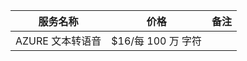 | 服务名称         | 价格               | 备注 |
| ---------------- | ------------------ | ---- |
| AZURE 文本转语音 | $16/每 100 万 字符 |      |
